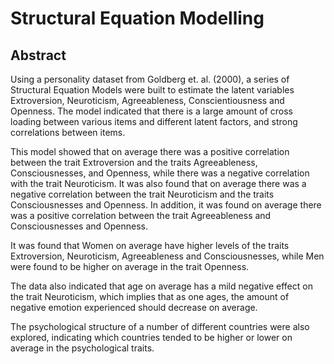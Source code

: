 # Structural Equation Modelling

## Abstract

Using a personality dataset from Goldberg et. al. (2000), a series of Structural Equation Models were built to estimate the latent variables Extroversion, Neuroticism, Agreeableness, Conscientiousness and Openness. The model indicated that there is a large amount of cross loading between various items and different latent factors, and strong correlations between items.  

This model showed that on average there was a positive correlation between the trait Extroversion and the traits Agreeableness, Consciousnesses, and Openness, while there was a negative correlation with the trait Neuroticism. It was also found that on average there was a negative correlation between the trait Neuroticism and the traits Consciousnesses and Openness. In addition, it was found on average there was a positive correlation between the trait Agreeableness and Consciousnesses and Openness.  

It was found that Women on average have higher levels of the traits Extroversion, Neuroticism, Agreeableness and Consciousnesses, while Men were found to be higher on average in the trait Openness. 

The data also indicated that age on average has a mild negative effect on the trait Neuroticism, which implies that as one ages, the amount of negative emotion experienced should decrease on average. 

The psychological structure of a number of different countries were also explored, indicating which countries tended to be higher or lower on average in the psychological traits.
